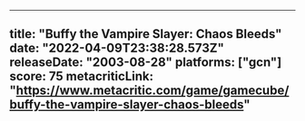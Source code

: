 
---
title: "Buffy the Vampire Slayer: Chaos Bleeds"
date: "2022-04-09T23:38:28.573Z"
releaseDate: "2003-08-28"
platforms: ["gcn"]
score: 75
metacriticLink: "https://www.metacritic.com/game/gamecube/buffy-the-vampire-slayer-chaos-bleeds"
---
